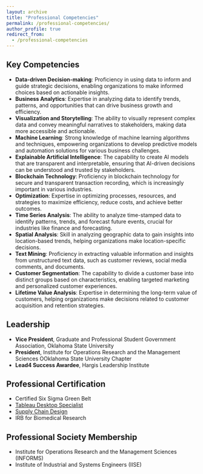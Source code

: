 ```yaml
---
layout: archive
title: "Professional Competencies"
permalink: /professional-competencies/
author_profile: true
redirect_from:
  - /professional-competencies
---
```


Key Competencies
------
- **Data-driven Decision-making**: Proficiency in using data to inform and guide strategic decisions, enabling organizations to make informed choices based on actionable insights.
- **Business Analytics**: Expertise in analyzing data to identify trends, patterns, and opportunities that can drive business growth and efficiency.
- **Visualization and Storytelling**: The ability to visually represent complex data and convey meaningful narratives to stakeholders, making data more accessible and actionable.
- **Machine Learning**: Strong knowledge of machine learning algorithms and techniques, empowering organizations to develop predictive models and automation solutions for various business challenges.
- **Explainable Artificial Intelligence**: The capability to create AI models that are transparent and interpretable, ensuring that AI-driven decisions can be understood and trusted by stakeholders.
- **Blockchain Technology**: Proficiency in blockchain technology for secure and transparent transaction recording, which is increasingly important in various industries.
- **Optimization**: Expertise in optimizing processes, resources, and strategies to maximize efficiency, reduce costs, and achieve better outcomes.
- **Time Series Analysis**: The ability to analyze time-stamped data to identify patterns, trends, and forecast future events, crucial for industries like finance and forecasting.
- **Spatial Analysis**: Skill in analyzing geographic data to gain insights into location-based trends, helping organizations make location-specific decisions.
- **Text Mining**: Proficiency in extracting valuable information and insights from unstructured text data, such as customer reviews, social media comments, and documents.
- **Customer Segmentation**: The capability to divide a customer base into distinct groups based on characteristics, enabling targeted marketing and personalized customer experiences.
- **Lifetime Value Analysis**: Expertise in determining the long-term value of customers, helping organizations make decisions related to customer acquisition and retention strategies.

Leadership
------
- **Vice President**, Graduate and Professional Student Government Association, Oklahoma State University
- **President**, Institute for Operations Research and the Management Sciences OOklahoma State University Chapter
- **Lead4 Success Awardee**, Hargis Leadership Institute

Professional Certification
------
- Certified Six Sigma Green Belt
- [Tableau Desktop Specialist](https://www.credly.com/badges/81bf5494-2a61-4259-a33c-955eb27a8265)
- [Supply Chain Design](https://scq.io/bIGf5pL)
- IRB for Biomedical Research

Professional Society Membership
------
- Institute for Operations Research and the Management Sciences (INFORMS)
- Institute of Industrial and Systems Engineers (IISE)
